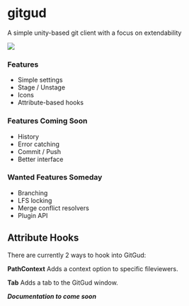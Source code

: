 # gitgud
A simple unity-based git client with a focus on extendability 

<img src="https://i.imgur.com/ZY7Bood.png">

### Features 
* Simple settings
* Stage / Unstage
* Icons
* Attribute-based hooks

### Features Coming Soon
* History
* Error catching
* Commit / Push
* Better interface

### Wanted Features Someday
* Branching
* LFS locking
* Merge conflict resolvers
* Plugin API

## Attribute Hooks
There are currently 2 ways to hook into GitGud:

**PathContext**
Adds a context option to specific fileviewers.

**Tab**
Adds a tab to the GitGud window.

***Documentation to come soon***
